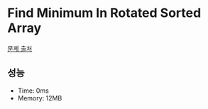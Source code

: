 # Find Minimum In Rotated Sorted Array

[문제 출처](https://leetcode.com/problems/find-minimum-in-rotated-sorted-array)

## 성능

- Time: 0ms
- Memory: 12MB